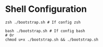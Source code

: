 # Shell Configuration

```shell
zsh ./bootstrap.sh # If config zsh

bash ./bootstrap.sh # If config bash
# Or
chmod u+x ./bootstrap.sh && ./bootstrap.sh
```
